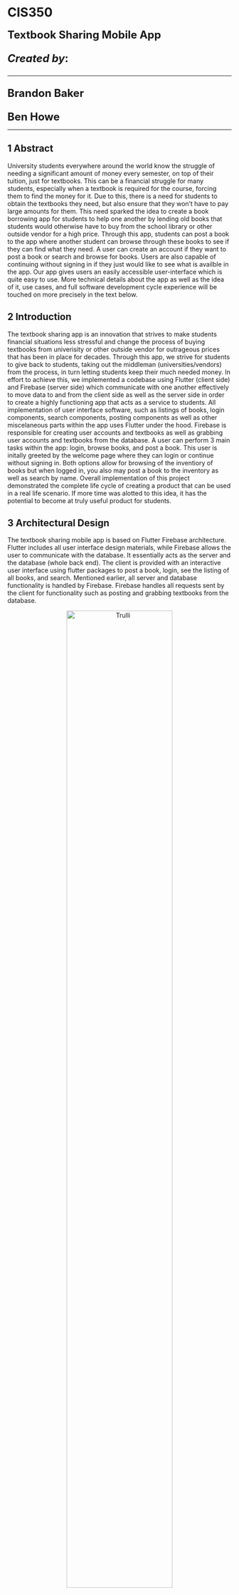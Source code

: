 # CIS350

<font size="5"><b>Textbook Sharing Mobile App

___Created by___:

-------------------------------------------------
Brandon Baker

Ben Howe</b></font>

-------------------------------------------------

## 1 Abstract
University students everywhere around the world know the struggle of needing a significant amount of money every semester, on top of their tuition, just for textbooks. This can be a financial struggle for many students, especially when a textbook is required for the course, forcing them to find the money for it. Due to this, there is a need for students to obtain the textbooks they need, but also ensure that they won’t have to pay large amounts for them. This need sparked the idea to create a book borrowing app for students to help one another by lending old books that students would otherwise have to buy from the school library or other outside vendor for a high price. Through this app, students can post a book to the app where another student can browse through these books to see if they can find what they need. A user can create an account if they want to post a book or search and browse for books. Users are also capable of continuing without signing in if they just would like to see what is availble in the app. Our app gives users an easily accessible user-interface which is quite easy to use. More technical details about the app as well as  the idea of it, use cases, and full software development cycle experience will be touched on more precisely in the text below.

## 2 Introduction
The textbook sharing app is an innovation that strives to make students financial situations less stressful and change the process of buying textbooks from univerisity or other outside vendor for outrageous prices that has been in place for decades. Through this app, we strive for students to give back to students, taking out the middleman (universities/vendors) from the process, in turn letting students keep their much needed money. In effort to achieve this, we implemented a codebase using Flutter (client side) and Firebase (server side) which communicate with one another effectively to move data to and from the client side as well as the server side in order to create a highly functioning app that acts as a service to students. All implementation of user interface software, such as listings of books, login components, search components, posting components as well as other miscelaneous parts within the app uses Flutter under the hood. Firebase is responsible for creating user accounts and textbooks as well as grabbing user accounts and textbooks from the database. A user can perform 3 main tasks within the app: login, browse books, and post a book. This user is initally greeted by the welcome page where they can login or continue without signing in. Both options allow for browsing of the inventiory of books but when logged in, you also may post a book to the inventory as well as search by name. Overall implementation of this project demonstrated the complete life cycle of creating a product that can be used in a real life scenario. If more time was alotted to this idea, it has the potential to become at truly useful product for students.

## 3 Architectural Design
The textbook sharing mobile app is based on Flutter Firebase architecture. Flutter includes all user interface design materials, while Firebase allows the user to communicate with the database. It essentially acts as the server and the database (whole back end). The client is provided with an interactive user interface using flutter packages to post a book, login, see the listing of all books, and search. Mentioned earlier, all server and database functionality is handled by Firebase. Firebase handles all requests sent by the client for functionality such as posting and grabbing textbooks from the database. 

<figure>
<p align="center">
<img src="https://github.com/howebe/CIS350Project/blob/main/Documentation/CIS350_Arch_Design.png" alt="Trulli"
style="width:75%">
<p align="center">Figure 1. User Interface to Server Design of Textbook Sharing App
</figcaption>
</p>
</figure>

<font size=4>___3.1 Class Diagrams___

<font size=3>Figure 2 shows the class diagram for posting a book to the listing. When entering a book, the user must specify the name and descrption of the book. When bosted, the users userID is linked to the book for contacting purposes for the other users that may be browsing the book in the listing. Any user may post as many books as they like and the listing will automatically update with the new book added. This use case was created with the intent of making the posting process as simple as possible for all users involved. The class diagram for this use case can be seen below in figure 2.
  
<figure>
<p align="center">
<img src="https://github.com/howebe/CIS350Project/blob/main/Documentation/Post_Book_class_diagram.png" alt="Trulli"
style="width:75%">
<p align="center">Figure 2. Class Diagram for Posting a Book
</figcaption>
</p>
</figure>

<font size=3>Figure 3 shows the class diagram for searching/browsing books in the listing. When the user is in the home page, they are automatically presented with a listing of all of the books currently posted in the listing. If the user is looking for a specific book, they have the ability to search for the book by name by selecting the search icon in the top right corner (which can be seen further below in figure 11). When selected, they are directed to the search page with a search bar where books are listed in accordance with what the user types in the search bar. The class diagram for this use case can be seen below in figure 3.
  
<figure>
<p align="center">
<img src="https://github.com/howebe/CIS350Project/blob/main/Documentation/Search_Browse_book_class_diagram.png" alt="Trulli"
style="width:75%">
<p align="center">Figure 3. Class Diagram for Searching/Browisng for a Book
</figcaption>
</p>
</figure>

<font size=4> <b>3.2 Use Case Diagram</b>

<font size=3>Figure 4 shows the general use case for the textbook sharing mobile app. Inside the use case, the user can perform 3 tasks. The user can login to their account or create an account, they can browse the listing of books, and they can post a book. Login includes authentification because authentication must be done in order to gain extra app functionality. Once logged in, the user can search for the book that they are interested in. Also, the user can post a textbook to the listing after they have logged in.
  
<figure>
<p align="center">
<img src="https://github.com/howebe/CIS350Project/blob/main/Documentation/CIS350-%20Use%20Case%20Diagram.png" alt="Trulli"
style="width:60%">
<p align="center">Figure 4. Use Case Diagram for Browsing Books
</figcaption>
</p>
</figure>

<font size=4> <b>3.3 Sequence Diagram</b>

<font size=3>Figure 5 shows the sequence diagram for browsing books. The user starts by opening the app, then they will be directed to the welcome page. From the welcome page, they can either try to log in or view the general listing of all the textbooks. If the user successfully signs in or signs up, they will be directed to the home page where they will get added functionality of the app. They will be able to search for a specific book they are looking for. Once they are done searching for a book, they will be brought back to the home page, and logout when they are done. If the user doesn't want to log in and would like to see what books are available, they can see all the books displayed. Once done viewing the general book listing they will be brought back to the welcome page.

<figure>
<p align="center">
<img src="https://github.com/howebe/CIS350Project/blob/main/Documentation/CIS%20350-SequenceDiagram.png" alt="Trulli"
style="width:75%">
<p align="center">Figure 5. Sequence Diagram for Browsing Books
</figcaption>
</p>
</figure>

## 4 User Guide/Implementation
<font size=4>___.1 Welcome Page___
  
<font size=3>When a user opens the mobile app, they are presented with a welcome screen that allows them to either navigate to view the overall listing of textbooks or login/signup for increased functionality. In order to access features of the mobile app, a user must have/make an account first. Additional functionality for signed in users includes posting a textbook, or searching through textbooks to find the right one for you. The user interface for the welcome page can be seen below in Figure 6.

<figure>
<p align="center">
<img src="https://github.com/howebe/CIS350Project/blob/main/Documentation/Screenshot_1670172782.png" alt="Trulli"
style="width:25%">
<p align="center">Figure 6. Welcome Screen
</figcaption>
</p>
</figure>

<font size=4>___4.2 General Listing___
  
<font size=3>If the user decides that they would like to view the total listing of textbooks without creating an account, they would navigate to this general listings page from the welcome page shown in figure 5. The page displays all the posted textbooks allowing the user to scroll through them. If the user sees a textbook they would like to borrow, they can then navigate back to the welcome page and go the other route towards signing in. The general listing of textbooks is shown below in Figure 7.

<figure>
<p align="center">
<img src="https://github.com/howebe/CIS350Project/blob/main/Documentation/Screenshot_1670172786.png" alt="Trulli"
style="width:25%">
<p align="center">Figure 7. General Textbook Listing
</figcaption>
</p>
</figure>

<font size=4>___4.3 Login___
  
<font size=3>Once the user decides they would like to login, either because they wanted a textbook they saw or they wanted to post a textbook, they would navigate to the authentification screens through a button on the wecome page. This button first shows the login screen for user that already have an account and would like to sign in. If the user doesn't have an account they can navigate to the register option shown in the top right of Figure 8. To register or sign in, the user must verify their email address as well as the password associated with their account. When signing up, the user must use a valid email and password otherwise they will be asked to change their information. The user interface for signing in/up can be seen below in Figure 8.

<figure>
<p align="center">
<img src="https://github.com/howebe/CIS350Project/blob/main/Documentation/Screenshot_1670172792.png" alt="Trulli"
style="width:25%">
<img src="https://github.com/howebe/CIS350Project/blob/main/Documentation/Screenshot_1670172794.png" alt="Trulli"
style="width:25%">
<p align="center">Figure 8. Authenitification Screens
</figcaption>
</p>
</figure>

<font size=4>___4.4 Home Page___
  
<font size=3>When the user has successfully logged in, they will be automatically directed to their home page. The home page consists of two options, posting a book, or searching for a book. When the user is ready to log out of their account, they can click the logout button in the top right to return to the welcome page. The user interface for a users home page can be seen below in Figure 9.
<figure>
<p align="center">
<img src="https://github.com/howebe/CIS350Project/blob/main/Documentation/Screenshot_1670172813.png" alt="Trulli"
style="width:25%">
<p align="center">Figure 9. User's Home Page
</figcaption>
</p>
</figure>

<font size=4>___4.5 Post Textbook___
  
<font size=3>If the user has a textbook they would like to post to the app, they can navigate to the post textbook screen in the user's home page. This screen has two text fields, one for the name of the book, and another for the book's description. Once the user is ready to post their textbook, they can click the post a new book button below, or if they decide they wanted to cancel posting a book they can navigate back to their home page. The user interface for posting a book is shown below in Figure 10.
<figure>
<p align="center">
<img src="https://github.com/howebe/CIS350Project/blob/main/Documentation/Screenshot_1670172930.png" alt="Trulli"
style="width:25%">
<p align="center">Figure 10. Screen to Post a Book
</figcaption>
</p>
</figure>

<font size=4>___4.6 Search Books___
  
<font size=3>If the user wants a specific textbook, they can navigate to search textbooks through their home page. When the user first enters this page, they will see a listing of all the books by default. Once they are ready to search for a specific book, they click on the top bar to the left of the search icon. The user then can search for a book by the name of the textbook. Just like the general listing of books before sign in, the user can scroll through all books found to find the book they are looking for. The search automatically updates as the user types. When finished, they can navigate back to their home page through the arrow in the top left. The user interface for searching for a book can be found below in Figure 11.
<figure>
<p align="center">
<img src="https://github.com/howebe/CIS350Project/blob/main/Documentation/Screenshot_1670172951.png" alt="Trulli"
style="width:25%">
<p align="center">Figure 11. Search Books
</figcaption>
</p>
</figure>

## 5 Risk analysis and Retrospective
Having a team that may not be able to get the job done as well as not be as effective in development and knowing what architecture pattern to use to provide a user with an effective solution to sharing textbooks were risks due to multiple factors. For example, The project was initally created as a webapp using a MERN stack. We then realized that a webapp may not target the demographic of student users, given that nearly every student in modern day has a smartphone, and uses it quite often. With this in mind, we decided to make the change of our idea to an app using Flutter with MongoDB on the server side. This was a risk due to time constraints, and time wasted trying to develop a webapp using MERN. Similarlly, due to diffuclulties with getting MongoDB to achieve what we had in our scope, we then decided to make the change to Firebase for our back end even later in the project life cycle which was definitely a risk due to time constraints. Teamwork was a problem due to a team member dropping out of the team in the middle of the project as well as some remaining team members not being as effective in producing results, unfortunately putting more weight on others. To combat these issues, we modified scope, created attainable objectives, and remained transparent in our progression and availability to work on the project. What was achieved by the end of the project cycle was some great functionality that needs quite a bit of work if it were to become a marketable product. Nonetheless, The textbook sharing app is a great base layer for a potentially great product. Retrospectively, the team could have made meeting times more structured throughout each week, rather than impromptu meetings as well as impromptu times where a single team member may be working on the codebase.The team could have also maintained the Jira scheduling and other non software related components to the project better and more frequently. Being less focused on solely the codebase in our case may have benefitted us by keeping ideas and the development cycle checkpoints in check. Contrary, this was a sucessful first iteration of a software development cycle for the team.
